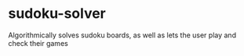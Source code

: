 # sudoku-solver
Algorithmically solves sudoku boards, as well as lets the user play and check their games
